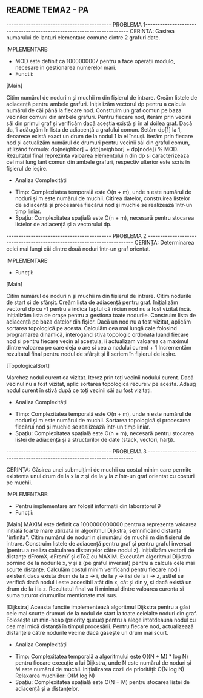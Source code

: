 ## README TEMA2 - PA

 ------------------------------------------- PROBLEMA 1-----------------------------------------------------------------------
CERINTA: Gasirea numarului de lanturi elementare comune dintre 2 grafuri date.

IMPLEMENTARE: 

* MOD este definit ca 1000000007 pentru a face operații modulo, necesare în gestionarea numerelor mari.
* Functii:

[Main]

Citim numărul de noduri n și muchii m din fișierul de intrare.
Creăm listele de adiacență pentru ambele grafuri.
Inițializăm vectorul dp pentru a calcula numărul de căi până la fiecare nod.
Construim un graf comun pe baza vecinilor comuni din ambele grafuri.
Pentru fiecare nod, iterăm prin vecinii săi din primul graf și verificăm dacă aceștia există și în al doilea graf. Dacă da, îi adăugăm în lista de adiacență a grafului comun.
Setăm dp[1] la 1, deoarece există exact un drum de la nodul 1 la el însuși.
Iterăm prin fiecare nod și actualizăm numărul de drumuri pentru vecinii săi din graful comun, utilizând formula: dp[neighbor] = (dp[neighbor] + dp[node]) % MOD.
Rezultatul final reprezinta valoarea elementului n din dp si caracterizeaza cel mai lung lant comun din ambele grafuri, respectiv ulterior este scris în fișierul de ieșire.

* Analiza Complexității
- Timp: Complexitatea temporală este O(n + m), unde n este numărul de noduri și m este numărul de muchii. Citirea datelor, construirea listelor de adiacență și procesarea fiecărui nod și muchie se realizează într-un timp liniar.
- Spațiu: Complexitatea spațială este O(n + m), necesară pentru stocarea listelor de adiacență și a vectorului dp.

 ------------------------------------------- PROBLEMA 2 ------------------------------------------------------------------------
CERINȚA: Determinarea celei mai lungi căi dintre două noduri într-un graf orientat.

IMPLEMENTARE:
* Funcții:

[Main]

Citim numărul de noduri n și muchii m din fișierul de intrare.
Citim nodurile de start și de sfârșit.
Creăm lista de adiacență pentru graf.
Inițializăm vectorul dp cu -1 pentru a indica faptul că niciun nod nu a fost vizitat încă.
Inițializăm lista de orașe pentru a gestiona toate nodurile.
Construim lista de adiacență pe baza datelor din fișier.
Dacă un nod nu a fost vizitat, aplicăm sortarea topologică pe acesta.
Calculăm cea mai lungă cale folosind programarea dinamică, interogand stiva topologic ordonata luand fiecare nod si pentru fiecare vecin al acestuia, ii actualizam valoarea ca maximul dintre valoarea pe care deja o are si cea a nodului curent + 1
Incrementăm rezultatul final pentru nodul de sfârșit și îl scriem în fișierul de ieșire.

[TopologicalSort]

Marchez nodul curent ca vizitat.
Iterez prin toți vecinii nodului curent.
Dacă vecinul nu a fost vizitat, aplic sortarea topologică recursiv pe acesta.
Adaug nodul curent în stivă după ce toți vecinii săi au fost vizitați.

* Analiza Complexității
- Timp: Complexitatea temporală este O(n + m), unde n este numărul de noduri și m este numărul de muchii. Sortarea topologică și procesarea fiecărui nod și muchie se realizează într-un timp liniar.
- Spațiu: Complexitatea spațială este O(n + m), necesară pentru stocarea listei de adiacență și a structurilor de date (stack, vectori, hărți).

 ------------------------------------------- PROBLEMA 3 ------------------------------------------------------------------------

CERINȚA: Găsirea unei submulțimi de muchii cu costul minim care permite existența unui drum de la x la z și de la y la z într-un graf orientat cu costuri pe muchii.

IMPLEMENTARE:
* Pentru implementare am folosit informatii din laboratorul 9
* Funcții:

[Main]
MAXIM este definit ca 1000000000000 pentru a reprezenta valoarea inițială foarte mare utilizată în algoritmul Dijkstra, semnificând distanța "infinita".
Citim numărul de noduri n și numărul de muchii m din fișierul de intrare.
Construim listele de adiacență pentru graf și pentru graful inversat (pentru a realiza calcularea distanțelor către nodul z).
Inițializăm vectorii de distanțe dFromX, dFromY și dToZ cu MAXIM.
Executăm algoritmul Dijkstra pornind de la nodurile x, y și z (pe graful inversat) pentru a calcula cele mai scurte distanțe.
Calculăm costul minim verificand pentru fiecare nod i existent daca exista drum de la x -> i, de la y -> i si de la i -> z, astfel se verifică dacă nodul i este accesibil atât din x, cât și din y, și dacă există un drum de la i la z.
Rezultatul final va fi minimul dintre valoarea curenta si suma tuturor drumurilor mentionate mai sus.

[Dijkstra]
Aceasta functie implementează algoritmul Dijkstra pentru a găsi cele mai scurte drumuri de la nodul de start la toate celelalte noduri din graf.
Folosește un min-heap (priority queue) pentru a alege întotdeauna nodul cu cea mai mică distanță în timpul procesării.
Pentru fiecare nod, actualizează distanțele către nodurile vecine dacă găsește un drum mai scurt.

* Analiza Complexității
- Timp: Complexitatea temporală a algoritmului este O((N + M) * log N) pentru fiecare execuție a lui Dijkstra, unde N este numărul de noduri și M este numărul de muchii.
    Inițializarea cozii de priorități: O(N log N)
    Relaxarea muchiilor: O(M log N)
- Spațiu: Complexitatea spațială este O(N + M) pentru stocarea listei de adiacență și a distanțelor.
